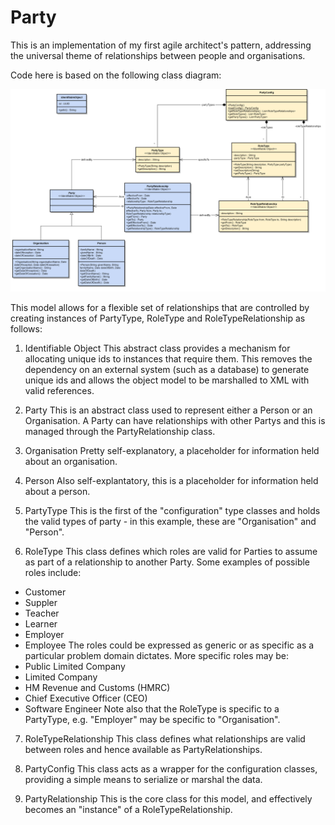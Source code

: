 # Party
This is an implementation of my first agile architect's pattern, addressing the universal theme of relationships between people and organisations.

Code here is based on the following class diagram:

![Party Class Model](/doc/party.png)

This model allows for a flexible set of relationships that are controlled by creating instances of PartyType, RoleType and RoleTypeRelationship as follows:

1. Identifiable Object
 This abstract class provides a mechanism for allocating unique ids to instances that require them. This removes the dependency on an external system (such as a database) to generate unique ids and allows the object model to be marshalled to XML with valid references.

2. Party
 This is an abstract class used to represent either a Person or an Organisation. A Party can have relationships with other Partys and this is managed through the PartyRelationship class.

3. Organisation
 Pretty self-explanatory, a placeholder for information held about an organisation.

4. Person
 Also self-explantatory, this is a placeholder for information held about a person.

5. PartyType
 This is the first of the "configuration" type classes and holds the valid types of party - in this example, these are "Organisation" and "Person".

6. RoleType
 This class defines which roles are valid for Parties to assume as part of a relationship to another Party. Some examples of possible roles include:
 - Customer
 - Suppler
 - Teacher
 - Learner
 - Employer
 - Employee
 The roles could be expressed as generic or as specific as a particular problem domain dictates. More specific roles may be:
 - Public Limited Company
 - Limited Company
 - HM Revenue and Customs (HMRC)
 - Chief Executive Officer (CEO)
 - Software Engineer
 Note also that the RoleType is specific to a PartyType, e.g. "Employer" may be specific to "Organisation".

7. RoleTypeRelationship
 This class defines what relationships are valid between roles and hence available as PartyRelationships.

8. PartyConfig
 This class acts as a wrapper for the configuration classes, providing a simple means to serialize or marshal the data.

9. PartyRelationship
 This is the core class for this model, and effectively becomes an "instance" of a RoleTypeRelationship. 